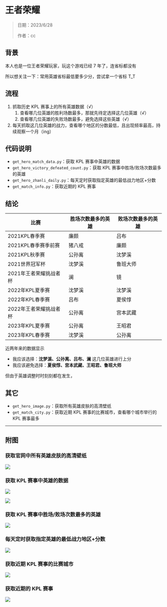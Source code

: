# 王者荣耀

> 日期：2023/6/28
>
> 作者：cc

## 背景

本人也是一位王者荣耀玩家，玩这个游戏已经 7 年了，连省标都没有

所以想关注一下：常用英雄省标最低要多少分，尝试拿一个省标 T_T

## 流程

1. 抓取历史 KPL 赛事上的所有英雄数据（√）
   1. 查看哪几位英雄的胜利场数最多，那就先待定选择这几位英雄（√）
   2. 查看哪几位英雄的失败场数最多，避免选择这些英雄（√）
2. 每天抓取这几位英雄的战力，查看哪个地区的分数最低，且出现频率最高，持续观察一个月（ing）

## 代码说明

- `get_hero_match_data.py`：获取 KPL 赛事中英雄的数据
- `get_hero_victory_defeated_count.py`：获取 KPL 赛事中胜场/败场次数最多的英雄
- `get_hero_zhanli_daily.py`：每天定时获取指定英雄的最低战力地区+分数
- `get_match_info.py`：获取近期的 KPL 赛事

## 结论

| 比赛                   | 胜场次数最多的英雄 | 败场次数最多的英雄 |
| ---------------------- | ------------------ | ------------------ |
| 2021KPL春季赛          | 廉颇               | 吕布               |
| 2021KPL春季赛季前赛    | 猪八戒             | 廉颇               |
| 2021KPL秋季赛          | 公孙离             | 沈梦溪             |
| 2021世界冠军杯         | 沈梦溪             | 鲁班大师           |
| 2021年王者荣耀挑战者杯 | 澜                 | 镜                 |
| 2022年KPL夏季赛        | 沈梦溪             | 沈梦溪             |
| 2022年KPL春季赛        | 吕布               | 夏侯惇             |
| 2022年王者荣耀挑战者杯 | 公孙离             | 宫本武藏           |
| 2023年KPL夏季赛        | 公孙离             | 王昭君             |
| 2023年KPL春季赛        | 沈梦溪             | 公孙离             |

近两年来的数据显示

- 我应该选择：**沈梦溪、公孙离、吕布、澜** 这几位英雄进行上分
- 我应该避免选择：**夏侯惇、宫本武藏、王昭君、鲁班大师**

但由于英雄调整时时刻刻都在发生，

## 其它

- `get_hero_image.py`：获取所有英雄皮肤的高清壁纸
- `get_match_city.py`：获取近期 KPL 赛事的比赛城市，查看哪个城市举行的 KPL 赛事最多

---

## 附图

### 获取官网中所有英雄皮肤的高清壁纸

![](https://github.com/danielchan-25/Mind-Palace/blob/main/Python/img/wzry_hero_image.png)

### 获取 KPL 赛事中英雄的数据

![](https://github.com/danielchan-25/Mind-Palace/blob/main/Python/img/wzry_match_hero_data-1.png)

![](https://github.com/danielchan-25/Mind-Palace/blob/main/Python/img/wzry_match_hero_data-2.png)

### 获取 KPL 赛事中胜场/败场次数最多的英雄

![](https://github.com/danielchan-25/Mind-Palace/blob/main/Python/img/wzry_match_hero_victory_defeated_count.png)

### 每天定时获取指定英雄的最低战力地区+分数

![](https://github.com/danielchan-25/Mind-Palace/blob/main/Python/img/wzry_zhanli-1.png)

### 获取近期 KPL 赛事的比赛城市

![](https://github.com/danielchan-25/Mind-Palace/blob/main/Python/img/wzry_match_city.png)

### 获取近期的 KPL 赛事

![](https://github.com/danielchan-25/Mind-Palace/blob/main/Python/img/wzry_match_data-1.png)
